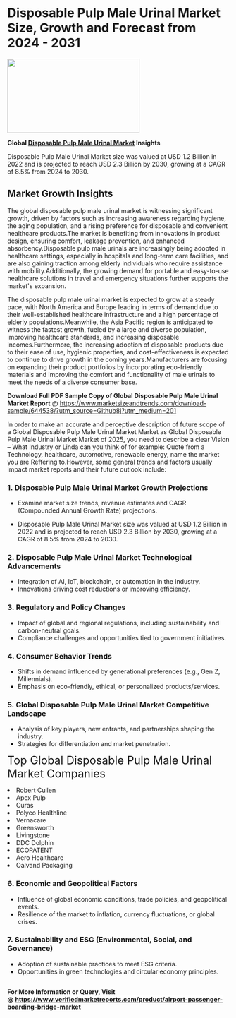 <H1>Disposable Pulp Male Urinal Market Size, Growth and Forecast from 2024 - 2031</H1><img class="aligncenter size-medium wp-image-584254" src="https://thirdeyenews.in/wp-content/uploads/2024/09/Global-Market-Research-300x168.jpeg" alt="" width="300" height="168" /><p><strong>Global&nbsp;<a href="https://www.marketsizeandtrends.com/download-sample/644538/?utm_source=Github8j?utm_medium=201">Disposable Pulp Male Urinal Market</a> Insights</strong></p><p>Disposable Pulp Male Urinal Market size was valued at USD 1.2 Billion in 2022 and is projected to reach USD 2.3 Billion by 2030, growing at a CAGR of 8.5% from 2024 to 2030.</p><p><h2>Market Growth Insights</h2> <p>The global disposable pulp male urinal market is witnessing significant growth, driven by factors such as increasing awareness regarding hygiene, the aging population, and a rising preference for disposable and convenient healthcare products.The market is benefiting from innovations in product design, ensuring comfort, leakage prevention, and enhanced absorbency.Disposable pulp male urinals are increasingly being adopted in healthcare settings, especially in hospitals and long-term care facilities, and are also gaining traction among elderly individuals who require assistance with mobility.Additionally, the growing demand for portable and easy-to-use healthcare solutions in travel and emergency situations further supports the market's expansion.</p> <p>The disposable pulp male urinal market is expected to grow at a steady pace, with North America and Europe leading in terms of demand due to their well-established healthcare infrastructure and a high percentage of elderly populations.Meanwhile, the Asia Pacific region is anticipated to witness the fastest growth, fueled by a large and diverse population, improving healthcare standards, and increasing disposable incomes.Furthermore, the increasing adoption of disposable products due to their ease of use, hygienic properties, and cost-effectiveness is expected to continue to drive growth in the coming years.Manufacturers are focusing on expanding their product portfolios by incorporating eco-friendly materials and improving the comfort and functionality of male urinals to meet the needs of a diverse consumer base.<p><span class=""><strong>Download Full PDF Sample Copy of Global Disposable Pulp Male Urinal Market Report</strong> @ <a href="https://www.marketsizeandtrends.com/download-sample/644538/?utm_source=Github8j?utm_medium=201" target="_blank">https://www.marketsizeandtrends.com/download-sample/644538/?utm_source=Github8j?utm_medium=201</a></span></p><p>In order to make an accurate and perceptive description of future scope of a Global&nbsp;Disposable Pulp Male Urinal Market Market as Global&nbsp;Disposable Pulp Male Urinal Market Market of 2025, you need to describe a clear Vision &ndash; What Industry or Linda can you think of for example: Quote from a Technology, healthcare, automotive, renewable energy, name the market you are Reffering to.However, some general trends and factors usually impact market reports and their future outlook include:</p><h3>1.&nbsp;<strong>Disposable Pulp Male Urinal Market Growth Projections</strong></h3><ul><li>Examine market size trends, revenue estimates and CAGR (Compounded Annual Growth Rate) projections.</li><li><p>Disposable Pulp Male Urinal Market size was valued at USD 1.2 Billion in 2022 and is projected to reach USD 2.3 Billion by 2030, growing at a CAGR of 8.5% from 2024 to 2030.</p></li></ul><h3>2.&nbsp;<strong>Disposable Pulp Male Urinal Market Technological Advancements</strong></h3><ul><li>Integration of AI, IoT, blockchain, or automation in the industry.</li><li>Innovations driving cost reductions or improving efficiency.</li></ul><h3>3.&nbsp;<strong>Regulatory and Policy Changes</strong></h3><ul><li>Impact of global and regional regulations, including sustainability and carbon-neutral goals.</li><li>Compliance challenges and opportunities tied to government initiatives.</li></ul><h3>4.&nbsp;<strong>Consumer Behavior Trends</strong></h3><ul><li>Shifts in demand influenced by generational preferences (e.g., Gen Z, Millennials).</li><li>Emphasis on eco-friendly, ethical, or personalized products/services.</li></ul><h3>5.&nbsp;<strong>Global Disposable Pulp Male Urinal Market Competitive Landscape</strong></h3><ul><li>Analysis of key players, new entrants, and partnerships shaping the industry.</li><li>Strategies for differentiation and market penetration.</li></ul><p data-pm-slice="1 1 []"><span style="color: inherit; font-family: inherit; font-size: 25px;">Top Global Disposable Pulp Male Urinal Market Companies</span></p><div class="" data-test-id=""><p><li>Robert Cullen</li><li> Apex Pulp</li><li> Curas</li><li> Polyco Healthline</li><li> Vernacare</li><li> Greensworth</li><li> Livingstone</li><li> DDC Dolphin</li><li> ECOPATENT</li><li> Aero Healthcare</li><li> Oalvand Packaging</li></p></div><h3>6.&nbsp;<strong>Economic and Geopolitical Factors</strong></h3><ul><li>Influence of global economic conditions, trade policies, and geopolitical events.</li><li>Resilience of the market to inflation, currency fluctuations, or global crises.</li></ul><h3>7.&nbsp;<strong>Sustainability and ESG (Environmental, Social, and Governance)</strong></h3><ul><li>Adoption of sustainable practices to meet ESG criteria.</li><li>Opportunities in green technologies and circular economy principles.</li></ul><h2><strong style="font-size: 14px;">For More Information or Query, Visit @&nbsp;</strong><a style="background-color: #ffffff; font-size: 14px;" href="https://www.marketsizeandtrends.com/report/disposable-pulp-male-urinal-market/" target="_blank">https://www.verifiedmarketreports.com/product/airport-passenger-boarding-bridge-market</a></h2>